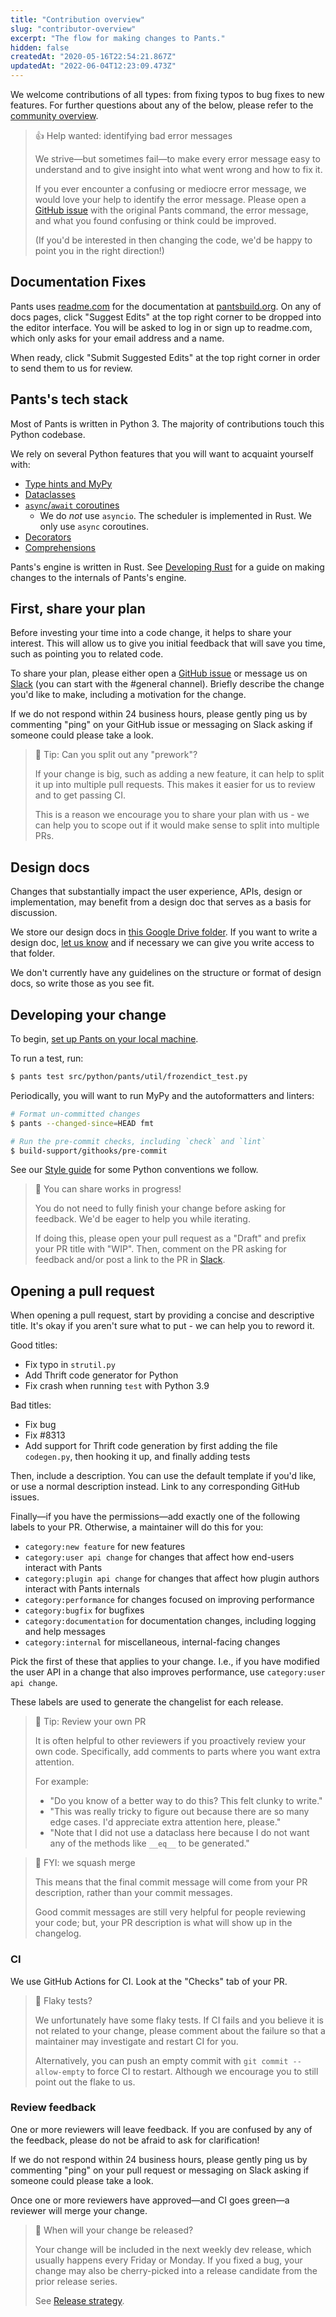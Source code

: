 ```yaml
---
title: "Contribution overview"
slug: "contributor-overview"
excerpt: "The flow for making changes to Pants."
hidden: false
createdAt: "2020-05-16T22:54:21.867Z"
updatedAt: "2022-06-04T12:23:09.473Z"
---
```

We welcome contributions of all types: from fixing typos to bug fixes to new features. For further questions about any of the below, please refer to the [community overview](doc:the-pants-community).

> 👍 Help wanted: identifying bad error messages
> 
> We strive—but sometimes fail—to make every error message easy to understand and to give insight into what went wrong and how to fix it.
> 
> If you ever encounter a confusing or mediocre error message, we would love your help to identify the error message. Please open a [GitHub issue](https://github.com/pantsbuild/pants/issues) with the original Pants command, the error message, and what you found confusing or think could be improved.
> 
> (If you'd be interested in then changing the code, we'd be happy to point you in the right direction!)

Documentation Fixes
-------------------

Pants uses [readme.com](https://readme.com/) for the documentation at [pantsbuild.org](https://pantsbuild.org). On any of docs pages, click "Suggest Edits" at the top right corner to be dropped into the editor interface. You will be asked to log in or sign up to readme.com, which only asks for your email address and a name.

When ready, click "Submit Suggested Edits" at the top right corner in order to send them to us for review.

Pants's tech stack
------------------

Most of Pants is written in Python 3. The majority of contributions touch this Python codebase.

We rely on several Python features that you will want to acquaint yourself with:

- [Type hints and MyPy](https://mypy.readthedocs.io/en/stable/)
- [Dataclasses](https://realpython.com/python-data-classes/)
- [`async`/`await` coroutines](https://www.python.org/dev/peps/pep-0492)
  - We do _not_ use `asyncio`. The scheduler is implemented in Rust. We only use `async` coroutines.
- [Decorators](https://realpython.com/primer-on-python-decorators/)
- [Comprehensions](https://www.geeksforgeeks.org/comprehensions-in-python/)

Pants's engine is written in Rust. See [Developing Rust](doc:contributions-rust) for a guide on making changes to the internals of Pants's engine.

First, share your plan
----------------------

Before investing your time into a code change, it helps to share your interest. This will allow us to give you initial feedback that will save you time, such as pointing you to related code.

To share your plan, please either open a [GitHub issue](https://github.com/pantsbuild/pants/issues) or message us on [Slack](doc:getting-help#slack) (you can start with the #general channel). Briefly describe the change you'd like to make, including a motivation for the change.

If we do not respond within 24 business hours, please gently ping us by commenting "ping" on your GitHub issue or messaging on Slack asking if someone could please take a look.

> 📘 Tip: Can you split out any "prework"?
> 
> If your change is big, such as adding a new feature, it can help to split it up into multiple pull requests. This makes it easier for us to review and to get passing CI.
> 
> This is a reason we encourage you to share your plan with us - we can help you to scope out if it would make sense to split into multiple PRs.

Design docs
-----------

Changes that substantially impact the user experience, APIs, design or implementation, may benefit from a design doc that serves as a basis for discussion. 

We store our design docs in [this Google Drive folder](https://drive.google.com/drive/folders/1LtA1EVPvalmfQ5AIDOqGRR3LV86_qCRZ). If you want to write a design doc, [let us know](https://www.pantsbuild.org/docs/getting-help) and if necessary we can give you write access to that folder.

We don't currently have any guidelines on the structure or format of design docs, so write those as you see fit.

Developing your change
----------------------

To begin, [set up Pants on your local machine](doc:contributor-setup).

To run a test, run:

```bash
$ pants test src/python/pants/util/frozendict_test.py
```

Periodically, you will want to run MyPy and the autoformatters and linters:

```bash
# Format un-committed changes
$ pants --changed-since=HEAD fmt

# Run the pre-commit checks, including `check` and `lint`
$ build-support/githooks/pre-commit
```

See our [Style guide](doc:style-guide) for some Python conventions we follow.

> 📘 You can share works in progress!
> 
> You do not need to fully finish your change before asking for feedback. We'd be eager to help you while iterating.
> 
> If doing this, please open your pull request as a "Draft" and prefix your PR title with "WIP". Then, comment on the PR asking for feedback and/or post a link to the PR in [Slack](doc:community).

Opening a pull request
----------------------

When opening a pull request, start by providing a concise and descriptive title. It's okay if you aren't sure what to put - we can help you to reword it. 

Good titles:

- Fix typo in `strutil.py`
- Add Thrift code generator for Python
- Fix crash when running `test` with Python 3.9

Bad titles:

- Fix bug
- Fix #8313
- Add support for Thrift code generation by first adding the file `codegen.py`, then hooking it up, and finally adding tests

Then, include a description. You can use the default template if you'd like, or use a normal description instead. Link to any corresponding GitHub issues.

Finally—if you have the permissions—add exactly one of the following labels to your PR. Otherwise, a maintainer will do this for you:

- `category:new feature` for new features
- `category:user api change` for changes that affect how end-users interact with Pants
- `category:plugin api change` for changes that affect how plugin authors interact with Pants internals
- `category:performance` for changes focused on improving performance
- `category:bugfix` for bugfixes
- `category:documentation` for documentation changes, including logging and help messages
- `category:internal` for miscellaneous, internal-facing changes

Pick the first of these that applies to your change. I.e., if you have modified the user API in a change that also improves performance, use `category:user api change`.

These labels are used to generate the changelist for each release.

> 📘 Tip: Review your own PR
> 
> It is often helpful to other reviewers if you proactively review your own code. Specifically, add comments to parts where you want extra attention.
> 
> For example:
> 
> - "Do you know of a better way to do this? This felt clunky to write."
> - "This was really tricky to figure out because there are so many edge cases. I'd appreciate extra attention here, please."
> - "Note that I did not use a dataclass here because I do not want any of the methods like `__eq__` to be generated."

> 📘 FYI: we squash merge
> 
> This means that the final commit message will come from your PR description, rather than your commit messages. 
> 
> Good commit messages are still very helpful for people reviewing your code; but, your PR description is what will show up in the changelog.

### CI

We use GitHub Actions for CI. Look at the "Checks" tab of your PR.

> 📘 Flaky tests?
> 
> We unfortunately have some flaky tests. If CI fails and you believe it is not related to your change, please comment about the failure so that a maintainer may investigate and restart CI for you.
> 
> Alternatively, you can push an empty commit with `git commit --allow-empty` to force CI to restart. Although we encourage you to still point out the flake to us.

### Review feedback

One or more reviewers will leave feedback. If you are confused by any of the feedback, please do not be afraid to ask for clarification!

If we do not respond within 24 business hours, please gently ping us by commenting "ping" on your pull request or messaging on Slack asking if someone could please take a look.

Once one or more reviewers have approved—and CI goes green—a reviewer will merge your change.

> 📘 When will your change be released?
> 
> Your change will be included in the next weekly dev release, which usually happens every Friday or Monday. If you fixed a bug, your change may also be cherry-picked into a release candidate from the prior release series.
> 
> See [Release strategy](doc:release-strategy).
